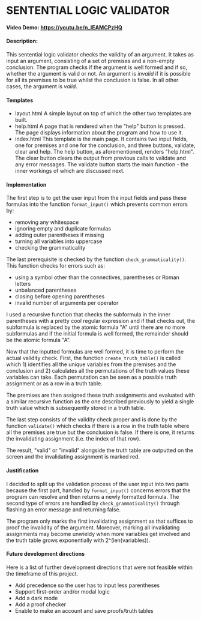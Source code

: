 # SENTENTIAL LOGIC VALIDATOR
#### Video Demo:  https://youtu.be/n_lEAMCPzHQ
#### Description:

This sentential logic validator checks the validity of an argument. It takes as input an argument, consisting of a set of premises and a non-empty conclusion. The program checks if the argument is well formed and if so, whether the argument is valid or not. An argument is *invalid* if it is possible for all its premises to be true whilst the conclusion is false. In all other cases, the argument is *valid*.

#### Templates

- layout.html
A simple layout on top of which the other two templates are built.
- help.html
A page that is rendered when the "help" button is pressed. The page displays information about the program and how to use it.
- index.html
This template is the main page. It contains two input fields, one for premises and one for the conclusion, and three buttons, validate, clear and help. The help button, as aforementioned, renders "help.html". The clear button clears the output from previous calls to validate and any error messages. The validate button starts the main function - the inner workings of which are discussed next.

#### Implementation

The first step is to get the user input from the input fields and pass these formulas into the function ```format_input()``` which prevents common errors by:
- removing any whitespace
- ignoring empty and duplicate formulas
- adding outer parentheses if missing
- turning all variables into uppercase
- checking the grammaticality

The last prerequisite is checked by the function ```check_grammaticality()```. This function checks for errors such as:
- using a symbol other than the connectives, parentheses or Roman letters
- unbalanced parentheses
- closing before opening parentheses
- invalid number of arguments per operator

I used a recursive function that checks the subformula in the inner parentheses with a pretty cool regular expression and if that checks out, the subformula is replaced by the atomic formula "A" until there are no more subformulas and if the initial formula is well formed, the remainder should be the atomic formula "A".

Now that the inputted formulas are well formed, it is time to perform the actual validity check. First, the function ```create_truth_table()``` is called which 1) identifies all the unique variables from the premises and the conclusion and 2) calculates all the permutations of the truth values these variables can take. Each permutation can be seen as a possible truth assignment or as a row in a truth table.

The premises are then assigned these truth assignments and evaluated with a similar recursive function as the one described previously to yield a single truth value which is subsequently stored in a truth table.

The last step consists of the validity check proper and is done by the function ```validate()``` which checks if there is a row in the truth table where all the premises are true but the conclusion is false. If there is one, it returns the invalidating assignment (i.e. the index of that row).

The result, "valid" or "invalid" alongside the truth table are outputted on the screen and the invalidating assignment is marked red.

#### Justification
I decided to split up the validation process of the user input into two parts because the first part, handled by ```format_input()``` concerns errors that the program can resolve and then returns a newly formatted formula. The second type of errors are handled by ```check_grammaticality()``` through flashing an error message and returning false.

The program only marks the first invalidating assignment as that suffices to proof the invalidity of the argument. Moreover, marking all invalidating assignments may become unwieldy when more variables get involved and the truth table grows exponentially with 2^(len(variables)).

#### Future development directions
Here is a list of further development directions that were not feasible within the timeframe of this project.
- Add precedence so the user has to input less parentheses
- Support first-order and/or modal logic
- Add a dark mode
- Add a proof checker
- Enable to make an account and save proofs/truth tables